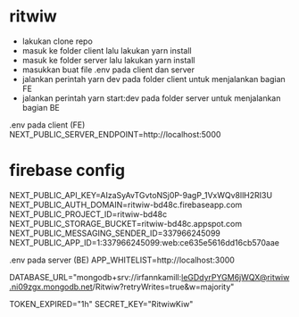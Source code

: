 # ritwiw
- lakukan clone repo
- masuk ke folder client lalu lakukan yarn install
- masuk ke folder server lalu lakukan yarn install
- masukkan buat file .env pada client dan server
- jalankan perintah yarn dev pada folder client untuk menjalankan bagian FE
- jalankan perintah yarn start:dev pada folder server untuk menjalankan bagian BE

.env pada client (FE)
NEXT_PUBLIC_SERVER_ENDPOINT=http://localhost:5000

# firebase config
NEXT_PUBLIC_API_KEY=AIzaSyAvTGvtoNSj0P-9agP_1VxWQv8llH2RI3U
NEXT_PUBLIC_AUTH_DOMAIN=ritwiw-bd48c.firebaseapp.com
NEXT_PUBLIC_PROJECT_ID=ritwiw-bd48c
NEXT_PUBLIC_STORAGE_BUCKET=ritwiw-bd48c.appspot.com
NEXT_PUBLIC_MESSAGING_SENDER_ID=337966245099
NEXT_PUBLIC_APP_ID=1:337966245099:web:ce635e5616dd16cb570aae

.env pada server (BE)
APP_WHITELIST=http://localhost:3000

DATABASE_URL="mongodb+srv://irfannkamill:leGDdyrPYGM6jWQX@ritwiw.ni09zgx.mongodb.net/Ritwiw?retryWrites=true&w=majority"

TOKEN_EXPIRED="1h"
SECRET_KEY="RitwiwKiw"
